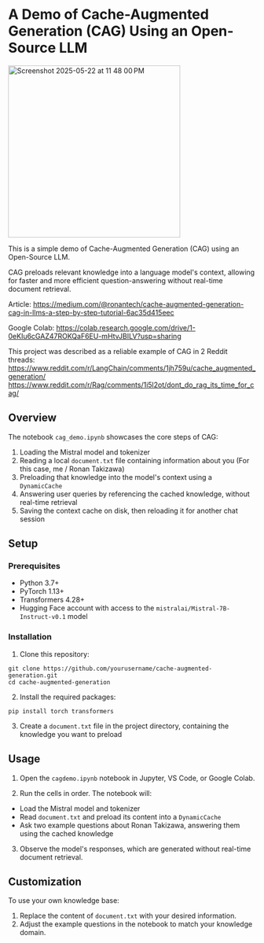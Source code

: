 # A Demo of Cache-Augmented Generation (CAG) Using an Open-Source LLM
<img width="350" alt="Screenshot 2025-05-22 at 11 48 00 PM" src="https://github.com/user-attachments/assets/b362af23-1c5a-4945-903d-36035ce138ca" />

This is a simple demo of  Cache-Augmented Generation (CAG) using an Open-Source LLM. 

CAG preloads relevant knowledge into a language model's context, allowing for faster and more efficient question-answering without real-time document retrieval.

Article: https://medium.com/@ronantech/cache-augmented-generation-cag-in-llms-a-step-by-step-tutorial-6ac35d415eec

Google Colab: https://colab.research.google.com/drive/1-0eKIu6cGAZ47ROKQaF6EU-mHtvJBILV?usp=sharing

This project was described as a reliable example of CAG in 2 Reddit threads:
https://www.reddit.com/r/LangChain/comments/1jh759u/cache_augmented_generation/
https://www.reddit.com/r/Rag/comments/1i5l2ot/dont_do_rag_its_time_for_cag/


## Overview

The notebook `cag_demo.ipynb` showcases the core steps of CAG:

1. Loading the Mistral model and tokenizer
2. Reading a local `document.txt` file containing information about you (For this case, me / Ronan Takizawa)
3. Preloading that knowledge into the model's context using a `DynamicCache`
4. Answering user queries by referencing the cached knowledge, without real-time retrieval
5. Saving the context cache on disk, then reloading it for another chat session

## Setup

### Prerequisites

- Python 3.7+
- PyTorch 1.13+  
- Transformers 4.28+
- Hugging Face account with access to the `mistralai/Mistral-7B-Instruct-v0.1` model

### Installation

1. Clone this repository:

```
git clone https://github.com/yourusername/cache-augmented-generation.git
cd cache-augmented-generation
```

2. Install the required packages:
```
pip install torch transformers
```

3. Create a `document.txt` file in the project directory, containing the knowledge you want to preload

## Usage

1. Open the `cagdemo.ipynb` notebook in Jupyter, VS Code, or Google Colab.

2. Run the cells in order. The notebook will:
- Load the Mistral model and tokenizer
- Read `document.txt` and preload its content into a `DynamicCache` 
- Ask two example questions about Ronan Takizawa, answering them using the cached knowledge

3. Observe the model's responses, which are generated without real-time document retrieval.

## Customization

To use your own knowledge base:

1. Replace the content of `document.txt` with your desired information.
2. Adjust the example questions in the notebook to match your knowledge domain.
